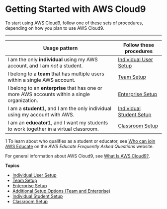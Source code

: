 # Getting Started with AWS Cloud9<a name="get-started"></a>

To start using AWS Cloud9, follow one of these sets of procedures, depending on how you plan to use AWS Cloud9\.


****  

|  **Usage pattern**  |  **Follow these procedures**  | 
| --- | --- | 
|  I am the only **individual** using my AWS account, and I am *not* a student\.  |   [Individual User Setup](setup-express.md)   | 
|  I belong to a **team** that has multiple users within a single AWS account\.  |   [Team Setup](setup.md)   | 
|  I belong to an **enterprise** that has one or more AWS accounts within a single organization\.  |   [Enterprise Setup](setup-enterprise.md)   | 
|  I am a **student**1, and I am the only individual using my account with AWS\.  |   [Individual Student Setup](setup-student.md)   | 
|  I am an **educator**1, and I want my students to work together in a virtual classroom\.  |   [Classroom Setup](setup-classroom.md)   | 

1 To learn about who qualifies as a student or educator, see [Who can join AWS Educate](https://www.awseducate.com/faqs#fa0Po00000043dVcEAI) on the *AWS Educate Frequently Asked Questions* website\.

For general information about AWS Cloud9, see [What Is AWS Cloud9?](welcome.md)\.

**Topics**
+ [Individual User Setup](setup-express.md)
+ [Team Setup](setup.md)
+ [Enterprise Setup](setup-enterprise.md)
+ [Additional Setup Options \(Team and Enterprise\)](setup-teams.md)
+ [Individual Student Setup](setup-student.md)
+ [Classroom Setup](setup-classroom.md)